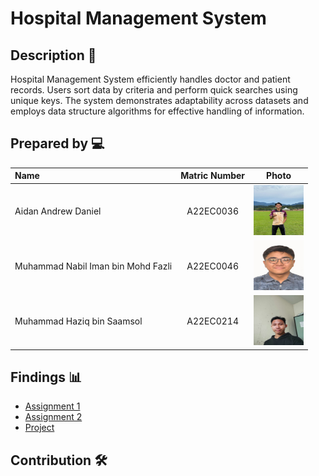 # Hospital Management System

## Description 📝

Hospital Management System efficiently handles doctor and patient records. Users sort data by criteria and perform quick searches using unique keys. The system demonstrates adaptability across datasets and employs data structure algorithms for effective handling of information.

## Prepared by 💻

| Name             | Matric Number | Photo                                                         |
| :---------------- | :-------------: | :------------------------------------------------------------: |
| Aidan Andrew Daniel   | A22EC0036 | <a href="https://www.freepik.com/icon/graduated_4537051" title="Icon by Trazobanana"><img src="Assignment1/Images/aidan.jpg" width=80px, height=80px>     |
| Muhammad Nabil Iman bin Mohd Fazli     | A22EC0046 | <a href="https://www.freepik.com/icon/graduated_4537051" title="Icon by Trazobanana"><img src="Assignment1/Images/nabil.jpg" width=80px, height=80px>         |
| Muhammad Haziq bin Saamsol       | A22EC0214 | <a href="https://www.freepik.com/icon/graduated_4537051" title="Icon by Trazobanana"><img src="Assignment1/Images/haziq.jpg" width=80px, height=80px>         |


## Findings 📊

- [Assignment 1](https://github.com/jjn7702/SECJ2013-DSA/tree/main/Submission/sec04/GOATS/Assignment1)
- [Assignment 2](https://github.com/jjn7702/SECJ2013-DSA/tree/main/Submission/sec04/GOATS/Assignment2)
- [Project](https://github.com/jjn7702/SECJ2013-DSA/tree/main/Submission/sec04/GOATS/Project)

## Contribution 🛠️

